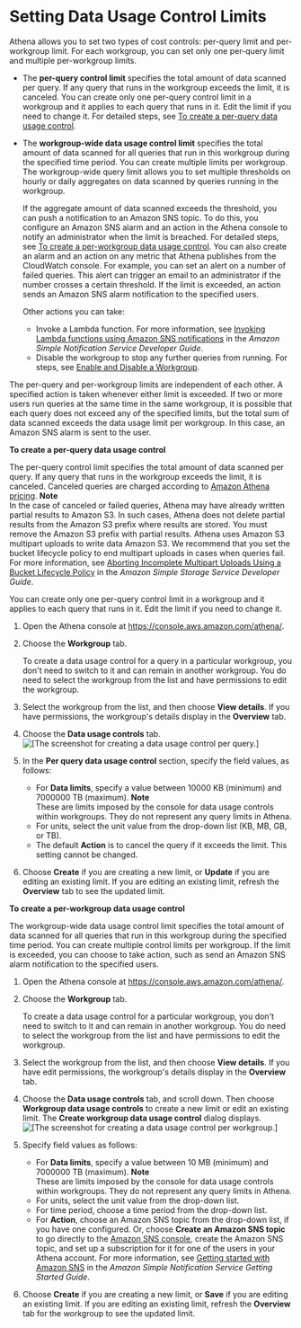 # Setting Data Usage Control Limits<a name="workgroups-setting-control-limits-cloudwatch"></a>

 Athena allows you to set two types of cost controls: per\-query limit and per\-workgroup limit\. For each workgroup, you can set only one per\-query limit and multiple per\-workgroup limits\.
+ The **per\-query control limit** specifies the total amount of data scanned per query\. If any query that runs in the workgroup exceeds the limit, it is canceled\. You can create only one per\-query control limit in a workgroup and it applies to each query that runs in it\. Edit the limit if you need to change it\. For detailed steps, see [To create a per\-query data usage control](#configure-control-limit-per-query)\.
+ The **workgroup\-wide data usage control limit** specifies the total amount of data scanned for all queries that run in this workgroup during the specified time period\. You can create multiple limits per workgroup\. The workgroup\-wide query limit allows you to set multiple thresholds on hourly or daily aggregates on data scanned by queries running in the workgroup\. 

  If the aggregate amount of data scanned exceeds the threshold, you can push a notification to an Amazon SNS topic\. To do this, you configure an Amazon SNS alarm and an action in the Athena console to notify an administrator when the limit is breached\. For detailed steps, see [To create a per\-workgroup data usage control](#configure-control-limit-per-workgroup)\. You can also create an alarm and an action on any metric that Athena publishes from the CloudWatch console\. For example, you can set an alert on a number of failed queries\. This alert can trigger an email to an administrator if the number crosses a certain threshold\. If the limit is exceeded, an action sends an Amazon SNS alarm notification to the specified users\.

  Other actions you can take:
  + Invoke a Lambda function\. For more information, see [Invoking Lambda functions using Amazon SNS notifications](https://docs.aws.amazon.com/sns/latest/dg/sns-lambda-as-subscriber.html) in the *Amazon Simple Notification Service Developer Guide*\.
  + Disable the workgroup to stop any further queries from running\. For steps, see [Enable and Disable a Workgroup](workgroups-create-update-delete.md#workgroups-enabled-disabled)\.

The per\-query and per\-workgroup limits are independent of each other\. A specified action is taken whenever either limit is exceeded\. If two or more users run queries at the same time in the same workgroup, it is possible that each query does not exceed any of the specified limits, but the total sum of data scanned exceeds the data usage limit per workgroup\. In this case, an Amazon SNS alarm is sent to the user\. <a name="configure-control-limit-per-query"></a>

**To create a per\-query data usage control**

The per\-query control limit specifies the total amount of data scanned per query\. If any query that runs in the workgroup exceeds the limit, it is canceled\. Canceled queries are charged according to [Amazon Athena pricing](https://aws.amazon.com/athena/pricing/)\.
**Note**  
In the case of canceled or failed queries, Athena may have already written partial results to Amazon S3\. In such cases, Athena does not delete partial results from the Amazon S3 prefix where results are stored\. You must remove the Amazon S3 prefix with partial results\. Athena uses Amazon S3 multipart uploads to write data Amazon S3\. We recommend that you set the bucket lifecycle policy to end multipart uploads in cases when queries fail\. For more information, see [Aborting Incomplete Multipart Uploads Using a Bucket Lifecycle Policy](https://docs.aws.amazon.com/AmazonS3/latest/dev/mpuoverview.html#mpu-abort-incomplete-mpu-lifecycle-config) in the *Amazon Simple Storage Service Developer Guide*\.

You can create only one per\-query control limit in a workgroup and it applies to each query that runs in it\. Edit the limit if you need to change it\. 

1. Open the Athena console at [https://console\.aws\.amazon\.com/athena/](https://console.aws.amazon.com/athena/home)\.

1. Choose the **Workgroup** tab\.

   To create a data usage control for a query in a particular workgroup, you don't need to switch to it and can remain in another workgroup\. You do need to select the workgroup from the list and have permissions to edit the workgroup\.

1. Select the workgroup from the list, and then choose **View details**\. If you have permissions, the workgroup's details display in the **Overview** tab\.

1. Choose the **Data usage controls** tab\.  
![\[The screenshot for creating a data usage control per query.\]](http://docs.aws.amazon.com/athena/latest/ug/images/wg-per-query-data-usage-control.png)

1. In the **Per query data usage control** section, specify the field values, as follows:
   + For **Data limits**, specify a value between 10000 KB \(minimum\) and 7000000 TB \(maximum\)\.
**Note**  
These are limits imposed by the console for data usage controls within workgroups\. They do not represent any query limits in Athena\.
   + For units, select the unit value from the drop\-down list \(KB, MB, GB, or TB\)\.
   + The default **Action** is to cancel the query if it exceeds the limit\. This setting cannot be changed\.

1. Choose **Create** if you are creating a new limit, or **Update** if you are editing an existing limit\. If you are editing an existing limit, refresh the **Overview** tab to see the updated limit\.<a name="configure-control-limit-per-workgroup"></a>

**To create a per\-workgroup data usage control**

The workgroup\-wide data usage control limit specifies the total amount of data scanned for all queries that run in this workgroup during the specified time period\. You can create multiple control limits per workgroup\. If the limit is exceeded, you can choose to take action, such as send an Amazon SNS alarm notification to the specified users\.

1. Open the Athena console at [https://console\.aws\.amazon\.com/athena/](https://console.aws.amazon.com/athena/home)\.

1. Choose the **Workgroup** tab\.

   To create a data usage control for a particular workgroup, you don't need to switch to it and can remain in another workgroup\. You do need to select the workgroup from the list and have permissions to edit the workgroup\.

1. Select the workgroup from the list, and then choose **View details**\. If you have edit permissions, the workgroup's details display in the **Overview** tab\.

1. Choose the **Data usage controls** tab, and scroll down\. Then choose **Workgroup data usage controls** to create a new limit or edit an existing limit\. The **Create workgroup data usage control** dialog displays\.   
![\[The screenshot for creating a data usage control per workgroup.\]](http://docs.aws.amazon.com/athena/latest/ug/images/wg-create-data-usage-control.png)

1. Specify field values as follows:
   + For **Data limits**, specify a value between 10 MB \(minimum\) and 7000000 TB \(maximum\)\.
**Note**  
These are limits imposed by the console for data usage controls within workgroups\. They do not represent any query limits in Athena\.
   + For units, select the unit value from the drop\-down list\.
   + For time period, choose a time period from the drop\-down list\.
   + For **Action**, choose an Amazon SNS topic from the drop\-down list, if you have one configured\. Or, choose **Create an Amazon SNS topic** to go directly to the [Amazon SNS console](https://console.aws.amazon.com/sns/v2/home), create the Amazon SNS topic, and set up a subscription for it for one of the users in your Athena account\. For more information, see [Getting started with Amazon SNS](https://docs.aws.amazon.com/sns/latest/dg/sns-getting-started.html) in the *Amazon Simple Notification Service Getting Started Guide*\. 

1. Choose **Create** if you are creating a new limit, or **Save** if you are editing an existing limit\. If you are editing an existing limit, refresh the **Overview** tab for the workgroup to see the updated limit\.